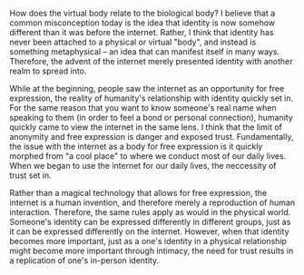 How does the virtual body relate to the biological body? I believe that a common misconception today is the idea that identity is now somehow different than it was before the internet. Rather, I think that identity has never been attached to a physical or virtual "body", and instead is something metaphysical – an idea that can manifest itself in many ways. Therefore, the advent of the internet merely presented identity with another realm to spread into.

While at the beginning, people saw the internet as an opportunity for free expression, the reality of humanity's relationship with identity quickly set in. For the same reason that you want to know someone's real name when speaking to them (in order to feel a bond or personal connection), humanity quickly came to view the internet in the same lens. I think that the limit of anonymity and free expression is danger and exposed trust. Fundamentally, the issue with the internet as a body for free expression is it quickly morphed from "a cool place" to where we conduct most of our daily lives. When we began to use the internet for our daily lives, the neccessity of trust set in.

Rather than a magical technology that allows for free expression, the internet is a human invention, and therefore merely a reproduction of human interaction. Therefore, the same rules apply as would in the physical world. Someone's identity can be expressed differently in different groups, just as it can be expressed differently on the internet. However, when that identity becomes more important, just as a one's identity in a physical relationship might become more important through intimacy, the need for trust results in a replication of one's in-person identity.

